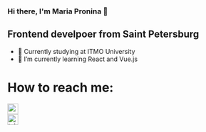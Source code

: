 ### Hi there, I'm Maria Pronina 👋
## Frontend develpoer from Saint Petersburg

* 🔭 Currently studying at ITMO University
* 🌱 I’m currently learning React and Vue.js

# How to reach me:
[<img width="24" height="24" src="https://img.icons8.com/color/48/gmail-new.png" alt="gmail-new"/>](mailto:mashapronina27@gmail.com)           
[<img width="24" height="24" src="https://img.icons8.com/color/48/telegram-app--v1.png" alt="telegram-app--v1"/>](https://t.me/mmarypronina)


<!--
**marypronina/marypronina** is a ✨ _special_ ✨ repository because its `README.md` (this file) appears on your GitHub profile.

Here are some ideas to get you started:

- 🔭 I’m currently working on ...
- 🌱 I’m currently learning ...
- 👯 I’m looking to collaborate on ...
- 🤔 I’m looking for help with ...
- 💬 Ask me about ...
- 📫 How to reach me: ...
- 😄 Pronouns: ...
- ⚡ Fun fact: ...
-->
